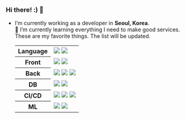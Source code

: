 ### Hi there! :) 👋

- I’m currently working as a developer in **Seoul, Korea**. <br>🌱 I’m currently learning everything I need to make good services. <br>These are my favorite things. The list will be updated.<br>
  
  <table>
    <tr>
      <th>Language</th>
      <td><img src="https://img.shields.io/badge/Python-3776AB?style=flat&logo=Python&logoColor=white" />&nbsp;<img src="https://img.shields.io/badge/JavaScript-F7DF1E?style=flat&logo=JavaScript&logoColor=white" /></td>
    </tr>
    <tr>
      <th>Front</th>
      <td><img src="https://img.shields.io/badge/React-0088CC?style=flat&logo=React&logoColor=white" />&nbsp;<img src="https://img.shields.io/badge/NextJS-000000?style=flat&logo=Next.js&logoColor=white" /></td>
    </tr>
    <tr>
      <th>Back</th>
      <td><img src="https://img.shields.io/badge/Firebase-FFCA28?style=flat&logo=Firebase&logoColor=white" />&nbsp;<img src="https://img.shields.io/badge/FastAPI-009688?style=flat&logo=FastAPI&logoColor=white" />&nbsp;<img src="https://img.shields.io/badge/Prisma-2D3748?style=flat&logo=Prisma&logoColor=white" /></td>
    </tr>
    <tr>
      <th>DB</th>
      <td><img src="https://img.shields.io/badge/MongoDB-47A248?style=flat&logo=Mongodb&logoColor=white" />&nbsp;<img src="https://img.shields.io/badge/Redis-DC382D?style=flat&logo=Redis&logoColor=white" /></td>
    </tr>
    <tr>
      <th>CI/CD</th>
      <td><img src="https://img.shields.io/badge/Docker-2496ED?style=flat&logo=Docker&logoColor=white" />&nbsp;<img src="https://img.shields.io/badge/Kubernetes-326CE5?style=flat&logo=Kubernetes&logoColor=white" />&nbsp;<img src="https://img.shields.io/badge/Jenkins-D24939?style=flat&logo=Jenkins&logoColor=white" /></td>
    </tr>
    <tr>
      <th>ML</th>
      <td><img src="https://img.shields.io/badge/Pytorch-EE4C2C?style=flat&logo=Pytorch&logoColor=white" />&nbsp;<img src="https://img.shields.io/badge/Tensorflow-FF6F00?style=flat&logo=Tensorflow&logoColor=white" /></td>
    </tr>
  </table>
